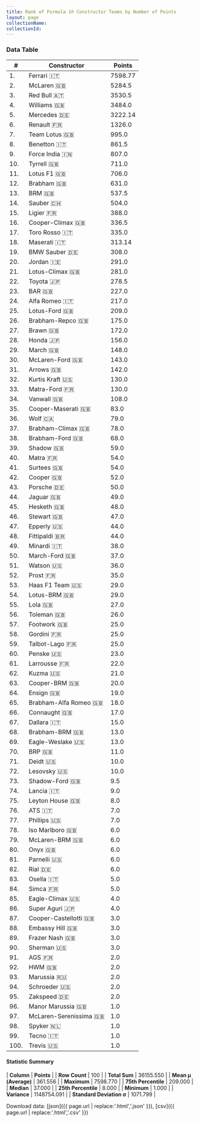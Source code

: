 ```yaml
---
title: Rank of Formula 1® Constructor Teams by Number of Points
layout: page
collectionName: 
collectionId: 
---
```




<canvas id="chart" width="400" height="180"></canvas>
<script>
var data = {
    "datasets": [
        {
            "backgroundColor": [
                "EB212E",
                "FCA13B",
                "121D32",
                "EAE4ED",
                "18A19B",
                "FDE139",
                "09630C",
                "73C2FB",
                "F6AFC1",
                "274B72",
                "F6CA46",
                "243F73",
                "144D44",
                "0736A5",
                "0F5DBB",
                "273027",
                "2039C3",
                "C0BEC3",
                "20359D",
                "FFFF01",
                "025839",
                "D70028",
                "FFFFFF",
                "B21827",
                "025839",
                "243F73",
                "E2F833",
                "FFFFFF",
                "E53524",
                "AAAAAA",
                "FFA500",
                "D33949",
                "3FB2B3",
                "336667",
                "1A2446",
                "A3805E",
                "243F73",
                "07316F",
                "FA9B27",
                "888888",
                "888888",
                "273027",
                "DDDDDD",
                "095921",
                "FFFFFF",
                "FFFFFF",
                "DBC75F",
                "888888",
                "1B1D1D",
                "888888",
                "FC8881",
                "0D1773",
                "CF0F18",
                "457439",
                "888888",
                "888888",
                "888888",
                "888888",
                "888888",
                "2077C9",
                "888888",
                "C4333B",
                "888888",
                "888888",
                "888888",
                "888888",
                "888888",
                "888888",
                "1A284B",
                "888888",
                "888888",
                "888888",
                "888888",
                "888888",
                "888888",
                "888888",
                "888888",
                "888888",
                "888888",
                "888888",
                "888888",
                "888888",
                "888888",
                "888888",
                "888888",
                "E30010",
                "888888",
                "888888",
                "888888",
                "888888",
                "888888",
                "888888",
                "5E0A16",
                "888888",
                "888888",
                "5E0A16",
                "888888",
                "FFA500",
                "888888",
                "888888"
            ],
            "borderColor": [
                "16191A",
                "0D1D20",
                "FDCC2F",
                "082957",
                "D7D7D5",
                "424B52",
                "444444",
                "444444",
                "C81625",
                "444444",
                "444444",
                "444444",
                "444444",
                "A17A5D",
                "444444",
                "444444",
                "FC181D",
                "444444",
                "444444",
                "444444",
                "444444",
                "444444",
                "444444",
                "444444",
                "444444",
                "444444",
                "444444",
                "444444",
                "444444",
                "444444",
                "444444",
                "444444",
                "444444",
                "444444",
                "444444",
                "444444",
                "444444",
                "444444",
                "444444",
                "444444",
                "444444",
                "444444",
                "444444",
                "444444",
                "444444",
                "444444",
                "444444",
                "444444",
                "444444",
                "444444",
                "444444",
                "444444",
                "4D4E52",
                "444444",
                "444444",
                "444444",
                "444444",
                "444444",
                "444444",
                "444444",
                "444444",
                "444444",
                "444444",
                "444444",
                "444444",
                "444444",
                "444444",
                "444444",
                "444444",
                "444444",
                "444444",
                "444444",
                "444444",
                "444444",
                "444444",
                "444444",
                "444444",
                "444444",
                "444444",
                "444444",
                "444444",
                "444444",
                "444444",
                "444444",
                "444444",
                "444444",
                "444444",
                "444444",
                "444444",
                "444444",
                "444444",
                "444444",
                "444444",
                "444444",
                "444444",
                "444444",
                "444444",
                "444444",
                "444444",
                "444444"
            ],
            "borderWidth": 1,
            "data": [
                7598.77,
                5284.5,
                3530.5,
                3484.0,
                3222.14,
                1326.0,
                995.0,
                861.5,
                807.0,
                711.0,
                706.0,
                631.0,
                537.5,
                504.0,
                388.0,
                336.5,
                335.0,
                313.14,
                308.0,
                291.0,
                281.0,
                278.5,
                227.0,
                217.0,
                209.0,
                175.0,
                172.0,
                156.0,
                148.0,
                143.0,
                142.0,
                130.0,
                130.0,
                108.0,
                83.0,
                79.0,
                78.0,
                68.0,
                59.0,
                54.0,
                54.0,
                52.0,
                50.0,
                49.0,
                48.0,
                47.0,
                44.0,
                44.0,
                38.0,
                37.0,
                36.0,
                35.0,
                29.0,
                29.0,
                27.0,
                26.0,
                25.0,
                25.0,
                25.0,
                23.0,
                22.0,
                21.0,
                20.0,
                19.0,
                18.0,
                17.0,
                15.0,
                13.0,
                13.0,
                11.0,
                10.0,
                10.0,
                9.5,
                9.0,
                8.0,
                7.0,
                7.0,
                6.0,
                6.0,
                6.0,
                6.0,
                6.0,
                5.0,
                5.0,
                4.0,
                4.0,
                3.0,
                3.0,
                3.0,
                3.0,
                2.0,
                2.0,
                2.0,
                2.0,
                2.0,
                1.0,
                1.0,
                1.0,
                1.0,
                1.0
            ],
            "label": "Points"
        }
    ],
    "labels": [
        "Ferrari",
        "McLaren",
        "Red Bull",
        "Williams",
        "Mercedes",
        "Renault",
        "Team Lotus",
        "Benetton",
        "Force India",
        "Tyrrell",
        "Lotus F1",
        "Brabham",
        "BRM",
        "Sauber",
        "Ligier",
        "Cooper-Climax",
        "Toro Rosso",
        "Maserati",
        "BMW Sauber",
        "Jordan",
        "Lotus-Climax",
        "Toyota",
        "BAR",
        "Alfa Romeo",
        "Lotus-Ford",
        "Brabham-Repco",
        "Brawn",
        "Honda",
        "March",
        "McLaren-Ford",
        "Arrows",
        "Kurtis Kraft",
        "Matra-Ford",
        "Vanwall",
        "Cooper-Maserati",
        "Wolf",
        "Brabham-Climax",
        "Brabham-Ford",
        "Shadow",
        "Matra",
        "Surtees",
        "Cooper",
        "Porsche",
        "Jaguar",
        "Hesketh",
        "Stewart",
        "Epperly",
        "Fittipaldi",
        "Minardi",
        "March-Ford",
        "Watson",
        "Prost",
        "Haas F1 Team",
        "Lotus-BRM",
        "Lola",
        "Toleman",
        "Footwork",
        "Gordini",
        "Talbot-Lago",
        "Penske",
        "Larrousse",
        "Kuzma",
        "Cooper-BRM",
        "Ensign",
        "Brabham-Alfa Romeo",
        "Connaught",
        "Dallara",
        "Brabham-BRM",
        "Eagle-Weslake",
        "BRP",
        "Deidt",
        "Lesovsky",
        "Shadow-Ford",
        "Lancia",
        "Leyton House",
        "ATS",
        "Phillips",
        "Iso Marlboro",
        "McLaren-BRM",
        "Onyx",
        "Parnelli",
        "Rial",
        "Osella",
        "Simca",
        "Eagle-Climax",
        "Super Aguri",
        "Cooper-Castellotti",
        "Embassy Hill",
        "Frazer Nash",
        "Sherman",
        "AGS",
        "HWM",
        "Marussia",
        "Schroeder",
        "Zakspeed",
        "Manor Marussia",
        "McLaren-Serenissima",
        "Spyker",
        "Tecno",
        "Trevis"
    ]
};
var options = {
  legend: {
    display: false
  },
  scales: {
    xAxes: [{
      ticks: {
        beginAtZero: true,
        maxRotation: 180,
        display: window.innerWidth > 800
      }
    }],
    yAxes: [{
      ticks: {
        beginAtZero: true
      }
    }]
  },
  onResize: function(chart, size) {
    chart.options.scales.xAxes[0].ticks.display = size.width > 800;
  }
};
var chart = new Chart("chart", {
    data: data,
    type: 'bar',
    options: options
});
</script>



### Data Table

| # | Constructor | Points |
|--|--|--|
| 1. | Ferrari 🇮🇹 | 7598.77 |
| 2. | McLaren 🇬🇧 | 5284.5 |
| 3. | Red Bull 🇦🇹 | 3530.5 |
| 4. | Williams 🇬🇧 | 3484.0 |
| 5. | Mercedes 🇩🇪 | 3222.14 |
| 6. | Renault 🇫🇷 | 1326.0 |
| 7. | Team Lotus 🇬🇧 | 995.0 |
| 8. | Benetton 🇮🇹 | 861.5 |
| 9. | Force India 🇮🇳 | 807.0 |
| 10. | Tyrrell 🇬🇧 | 711.0 |
| 11. | Lotus F1 🇬🇧 | 706.0 |
| 12. | Brabham 🇬🇧 | 631.0 |
| 13. | BRM 🇬🇧 | 537.5 |
| 14. | Sauber 🇨🇭 | 504.0 |
| 15. | Ligier 🇫🇷 | 388.0 |
| 16. | Cooper-Climax 🇬🇧 | 336.5 |
| 17. | Toro Rosso 🇮🇹 | 335.0 |
| 18. | Maserati 🇮🇹 | 313.14 |
| 19. | BMW Sauber 🇩🇪 | 308.0 |
| 20. | Jordan 🇮🇪 | 291.0 |
| 21. | Lotus-Climax 🇬🇧 | 281.0 |
| 22. | Toyota 🇯🇵 | 278.5 |
| 23. | BAR 🇬🇧 | 227.0 |
| 24. | Alfa Romeo 🇮🇹 | 217.0 |
| 25. | Lotus-Ford 🇬🇧 | 209.0 |
| 26. | Brabham-Repco 🇬🇧 | 175.0 |
| 27. | Brawn 🇬🇧 | 172.0 |
| 28. | Honda 🇯🇵 | 156.0 |
| 29. | March 🇬🇧 | 148.0 |
| 30. | McLaren-Ford 🇬🇧 | 143.0 |
| 31. | Arrows 🇬🇧 | 142.0 |
| 32. | Kurtis Kraft 🇺🇸 | 130.0 |
| 33. | Matra-Ford 🇫🇷 | 130.0 |
| 34. | Vanwall 🇬🇧 | 108.0 |
| 35. | Cooper-Maserati 🇬🇧 | 83.0 |
| 36. | Wolf 🇨🇦 | 79.0 |
| 37. | Brabham-Climax 🇬🇧 | 78.0 |
| 38. | Brabham-Ford 🇬🇧 | 68.0 |
| 39. | Shadow 🇬🇧 | 59.0 |
| 40. | Matra 🇫🇷 | 54.0 |
| 41. | Surtees 🇬🇧 | 54.0 |
| 42. | Cooper 🇬🇧 | 52.0 |
| 43. | Porsche 🇩🇪 | 50.0 |
| 44. | Jaguar 🇬🇧 | 49.0 |
| 45. | Hesketh 🇬🇧 | 48.0 |
| 46. | Stewart 🇬🇧 | 47.0 |
| 47. | Epperly 🇺🇸 | 44.0 |
| 48. | Fittipaldi 🇧🇷 | 44.0 |
| 49. | Minardi 🇮🇹 | 38.0 |
| 50. | March-Ford 🇬🇧 | 37.0 |
| 51. | Watson 🇺🇸 | 36.0 |
| 52. | Prost 🇫🇷 | 35.0 |
| 53. | Haas F1 Team 🇺🇸 | 29.0 |
| 54. | Lotus-BRM 🇬🇧 | 29.0 |
| 55. | Lola 🇬🇧 | 27.0 |
| 56. | Toleman 🇬🇧 | 26.0 |
| 57. | Footwork 🇬🇧 | 25.0 |
| 58. | Gordini 🇫🇷 | 25.0 |
| 59. | Talbot-Lago 🇫🇷 | 25.0 |
| 60. | Penske 🇺🇸 | 23.0 |
| 61. | Larrousse 🇫🇷 | 22.0 |
| 62. | Kuzma 🇺🇸 | 21.0 |
| 63. | Cooper-BRM 🇬🇧 | 20.0 |
| 64. | Ensign 🇬🇧 | 19.0 |
| 65. | Brabham-Alfa Romeo 🇬🇧 | 18.0 |
| 66. | Connaught 🇬🇧 | 17.0 |
| 67. | Dallara 🇮🇹 | 15.0 |
| 68. | Brabham-BRM 🇬🇧 | 13.0 |
| 69. | Eagle-Weslake 🇺🇸 | 13.0 |
| 70. | BRP 🇬🇧 | 11.0 |
| 71. | Deidt 🇺🇸 | 10.0 |
| 72. | Lesovsky 🇺🇸 | 10.0 |
| 73. | Shadow-Ford 🇬🇧 | 9.5 |
| 74. | Lancia 🇮🇹 | 9.0 |
| 75. | Leyton House 🇬🇧 | 8.0 |
| 76. | ATS 🇮🇹 | 7.0 |
| 77. | Phillips 🇺🇸 | 7.0 |
| 78. | Iso Marlboro 🇬🇧 | 6.0 |
| 79. | McLaren-BRM 🇬🇧 | 6.0 |
| 80. | Onyx 🇬🇧 | 6.0 |
| 81. | Parnelli 🇺🇸 | 6.0 |
| 82. | Rial 🇩🇪 | 6.0 |
| 83. | Osella 🇮🇹 | 5.0 |
| 84. | Simca 🇫🇷 | 5.0 |
| 85. | Eagle-Climax 🇺🇸 | 4.0 |
| 86. | Super Aguri 🇯🇵 | 4.0 |
| 87. | Cooper-Castellotti 🇬🇧 | 3.0 |
| 88. | Embassy Hill 🇬🇧 | 3.0 |
| 89. | Frazer Nash 🇬🇧 | 3.0 |
| 90. | Sherman 🇺🇸 | 3.0 |
| 91. | AGS 🇫🇷 | 2.0 |
| 92. | HWM 🇬🇧 | 2.0 |
| 93. | Marussia 🇷🇺 | 2.0 |
| 94. | Schroeder 🇺🇸 | 2.0 |
| 95. | Zakspeed 🇩🇪 | 2.0 |
| 96. | Manor Marussia 🇬🇧 | 1.0 |
| 97. | McLaren-Serenissima 🇬🇧 | 1.0 |
| 98. | Spyker 🇳🇱 | 1.0 |
| 99. | Tecno 🇮🇹 | 1.0 |
| 100. | Trevis 🇺🇸 | 1.0 |

#### Statistic Summary

| **Column** | **Points** |
| **Row Count** | 100 |
| **Total Sum** | 36155.550 |
| **Mean μ (Average)** | 361.556 |
| **Maximum** | 7598.770 |
| **75th Percentile** | 209.000 |
| **Median** | 37.000 |
| **25th Percentile** | 8.000 |
| **Minimum** | 1.000 |
| **Variance** | 1148754.091 |
| **Standard Deviation σ** | 1071.799 |

Download data: [json]({{ page.url | replace:'.html','.json' }}), [csv]({{ page.url | replace:'.html','.csv' }})
